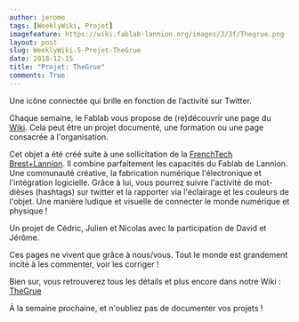 ```yaml
---
author: jerome
tags: [WeeklyWiki, Projet]
imagefeature: https://wiki.fablab-lannion.org/images/3/3f/Thegrue.png
layout: post
slug: WeeklyWiki-5-Projet-TheGrue
date: 2018-12-15
title: "Projet: TheGrue"
comments: True
---
```


Une icône connectée qui brille en fonction de l’activité sur Twitter.

Chaque semaine, le Fablab vous propose de (re)découvrir une page du [Wiki](https://wiki.fablab-lannion.org). Cela peut être un projet documenté, une formation ou une page consacrée à l'organisation.

Cet objet a été créé suite à une sollicitation de la [FrenchTech Brest+Lannion](http://frenchtech-brestplus.bzh/). Il combine parfaitement les capacités du Fablab de Lannion.
Une communauté créative, la fabrication numérique l'électronique et l'intégration logicielle.
Grâce à lui, vous pourrez suivre l'activité de mot-dièses (hashtags) sur twitter et la rapporter via l'éclairage et les couleurs de l'objet.
Une manière ludique et visuelle de connecter le monde numérique et physique !

Un projet de Cédric, Julien et Nicolas avec la participation de David et Jérôme.

Ces pages ne vivent que grâce à nous/vous. Tout le monde est grandement incité à les commenter, voir les corriger !

Bien sur, vous retrouverez tous les détails et plus encore dans notre Wiki : [TheGrue](https://wiki.fablab-lannion.org/index.php?title=TheGrue)

À la semaine prochaine, et n'oubliez pas de documenter vos projets !

